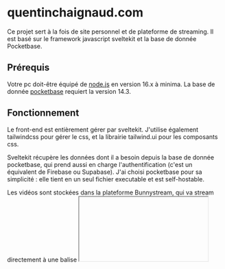 # quentinchaignaud.com 

Ce projet sert à la fois de site personnel et de plateforme de streaming. 
Il est basé sur le framework javascript sveltekit et la base de donnée Pocketbase.

## Prérequis

Votre pc doit-être équipé de [node.js](https://nodejs.org/en) en version 16.x à minima. La base de donnée [pocketbase](https://pocketbase.io/docs/) requiert la version 14.3.

## Fonctionnement

Le front-end est entièrement gérer par sveltekit. J'utilise également tailwindcss pour gérer le css, et la librairie tailwind.ui pour les composants css.


Sveltekit récupère les données dont il a besoin depuis la base de donnée pocketbase, qui prend aussi en charge l'authentification (c'est un équivalent de Firebase ou Supabase). J'ai choisi pocketbase pour sa simplicité : elle tient en un seul fichier executable et est self-hostable. 

Les vidéos sont stockées dans la plateforme Bunnystream, qui va stream directement à une balise <iframe> dans sveltekit. Le lien est récupéré depuis pocketbase, en même temps que le reste du contenu.

La stack technique :

Le schéma relationnel de la base pocketbase : 


## Installation

### Frontend

Pour démarrer, clonez le repository :
```bash
git clone https://github.com/quentinchaignaud/quentinchaignaud.git
```

Puis installez les dépendances requises :
```bash
npm install
```

Enfin, allez à la racine du projet et lancez le :
```bash
npm run dev
``` 

### Backend

Pour le backend, il faut également cloner le repository :
```bash
git clone <pocketbase>
```

Et le démarrer depuis le dossier où il a été déposé :
```bash
./pocketbase serve
```

## Utilisation

Pour la mise en ligne, je recommande un déploiement sur (Vercel)[https://vercel.com/solutions/svelte] car le projet est déjà configuré pour.

Pour hoster la base de donnée, je recommande la mise en place d'une machine virtuelle Linode à 5 euros par mois (+ 2€ pour la réplication). Pour déployer la base de donnée, suivre ce [tuto](https://pocketbase.io/docs/going-to-production/).

Il faut également créer un compte [bunnystream](https://bunny.net/) (ou autre plateforme de streaming) pour host les vidéos.

## Licence

Ce projet est sous licence MIT, vous pouvez donc l'utiliser à des fins personnelles ou commerciales. J'utilise la librairie [tailwind.ui](https://tailwindui.com/license) pour le css, merci d'en prendre compte avant des utilisations commerciales.
